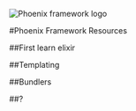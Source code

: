 ![Phoenix framework logo](https://raw.githubusercontent.com/phoenixframework/phoenix/master/priv/static/phoenix.png)

#Phoenix Framework Resources

##First learn elixir

##Templating

##Bundlers

##?
